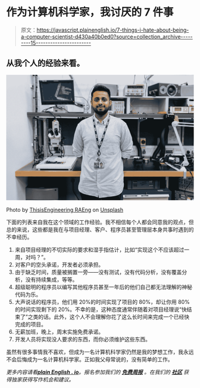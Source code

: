 # 作为计算机科学家，我讨厌的 7 件事

> 原文：<https://javascript.plainenglish.io/7-things-i-hate-about-being-a-computer-scientist-d430a40b0ed0?source=collection_archive---------15----------------------->

## 从我个人的经验来看。

![](img/5df9e89c4bda662571099d1d35b3076a.png)

Photo by [ThisisEngineering RAEng](https://unsplash.com/@thisisengineering?utm_source=medium&utm_medium=referral) on [Unsplash](https://unsplash.com?utm_source=medium&utm_medium=referral)

下面的列表来自我在这个领域的工作经验。我不相信每个人都会同意我的观点，但总的来说，这些都是我在与项目经理、客户、程序员甚至管理层本身共事时遇到的不幸经历。

1.  来自项目经理的不切实际的要求和湿手指估计，比如“实现这个不应该超过一周，对吗？”。
2.  对客户的空头承诺，开发者必须承担。
3.  由于缺乏时间，质量被搁置一旁——没有测试，没有代码分析，没有覆盖分析，没有持续集成，等等。
4.  超级聪明的程序员以编写其他程序员甚至一年后的他们自己都无法理解的神秘代码为乐。
5.  大声说话的程序员，他们用 20%的时间实现了项目的 80%，却让你用 80%的时间实现剩下的 20%。不幸的是，这种态度通常伴随着对项目经理说“快结束了”之类的话。此外，这个人不会理解你花了这么长时间来完成一个已经快完成的项目。
6.  无薪加班，晚上，周末实施免费承诺。
7.  开发人员将实现没人要求的东西，而你必须维护这些东西。

虽然有很多事情我不喜欢，但成为一名计算机科学家仍然是我的梦想工作，我永远不会后悔成为一名计算机科学家。正如我父母常说的，没有简单的工作。

*更多内容请看*[***plain English . io***](http://plainenglish.io/)*。报名参加我们的* [***免费周报***](http://newsletter.plainenglish.io/) *。在我们的* [***社区***](https://discord.gg/GtDtUAvyhW) *获得独家获得写作机会和建议。*